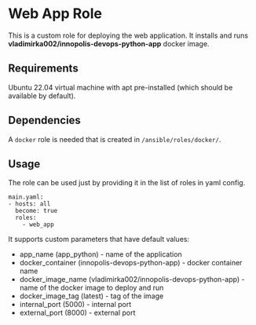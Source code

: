 # Web App Role

This is a custom role for deploying the web application. It installs and runs **vladimirka002/innopolis-devops-python-app**
docker image.


## Requirements
Ubuntu 22.04 virtual machine with apt pre-installed (which should be available by default).


## Dependencies

A `docker` role is needed that is created in `/ansible/roles/docker/`.

## Usage

The role can be used just by providing it in the list of roles in yaml config.
```
main.yaml:
- hosts: all
  become: true
  roles:
    - web_app
```

It supports custom parameters that have default values:
* app_name (app_python) - name of the application 
* docker_container (innopolis-devops-python-app) - docker container name
* docker_image_name (vladimirka002/innopolis-devops-python-app) - name of the docker image to deploy and run
* docker_image_tag (latest) - tag of the image
* internal_port (5000) - internal port
* external_port (8000) - external port